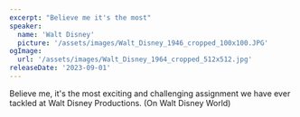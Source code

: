 ```yaml
---
excerpt: "Believe me it's the most"
speaker:
  name: 'Walt Disney'
  picture: '/assets/images/Walt_Disney_1946_cropped_100x100.JPG'
ogImage:
  url: '/assets/images/Walt_Disney_1964_cropped_512x512.jpg'
releaseDate: '2023-09-01'
---
```


Believe me, it's the most exciting and challenging assignment we have ever tackled at Walt Disney Productions. (On Walt Disney World)
